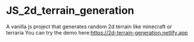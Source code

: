 # JS_2d_terrain_generation
A vanilla js project that generates random 2d terrain like minecraft or terraria
You can try the demo here:https://2d-terrain-generation.netlify.app
